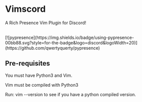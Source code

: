 <h1>Vimscord</h1>
<p>A Rich Presence Vim Plugin for Discord!</p>
<br/>
[![pypresence](https://img.shields.io/badge/using-pypresence-00bb88.svg?style=for-the-badge&logo=discord&logoWidth=20)](https://github.com/qwertyquerty/pypresence)

<!-- Pre-requisites -->
## Pre-requisites
<p>You must have Python3 and Vim. </p>
<p>Vim must be compiled with Python3 </p>
<p>Run: vim --version to see if you have a python compiled version. </p>
  

